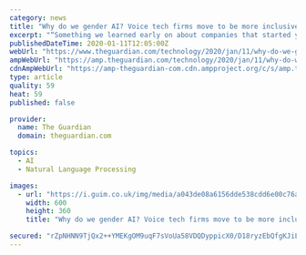 ```yaml
---
category: news
title: "Why do we gender AI? Voice tech firms move to be more inclusive"
excerpt: "“Something we learned early on about companies that started years ago with voice recognition is that they often took datasets that came from public radio,” said Katharina Borchert, Mozilla’s ..."
publishedDateTime: 2020-01-11T12:05:00Z
webUrl: "https://www.theguardian.com/technology/2020/jan/11/why-do-we-gender-ai-voice-tech-firms-move-to-be-more-inclusive"
ampWebUrl: "https://amp.theguardian.com/technology/2020/jan/11/why-do-we-gender-ai-voice-tech-firms-move-to-be-more-inclusive"
cdnAmpWebUrl: "https://amp-theguardian-com.cdn.ampproject.org/c/s/amp.theguardian.com/technology/2020/jan/11/why-do-we-gender-ai-voice-tech-firms-move-to-be-more-inclusive"
type: article
quality: 59
heat: 59
published: false

provider:
  name: The Guardian
  domain: theguardian.com

topics:
  - AI
  - Natural Language Processing

images:
  - url: "https://i.guim.co.uk/img/media/a043de08a6156dde538cdd6e00c76affe13506ac/0_0_4592_2755/master/4592.jpg?width=300&quality=45&auto=format&fit=max&dpr=2&s=e12d283271be38872477804f61878cff"
    width: 600
    height: 360
    title: "Why do we gender AI? Voice tech firms move to be more inclusive"

secured: "rZpNHNN9TjQx2++YMEKgOM9uqF7sVoUa58VDQDyppicX0/D18ryzEbQfgKJiLY/400jy0/cHGvV5nWO1+2lHetr2qtU0r/gy7dMdm37vqZTSvk8ufrrF6HrHJTLr1kVpgl5Y2+RQS5q9FxE4FGNgXj1MDyKTHpcW8Bd4iKQXFvWl3nYYiKGCdg4w1xOxGxA7FklKwPRvHif+UmngV3/PYimGJlSBuUokABzek+m/N7L04t4KEHZ/2NDkyNaX1MFgUmuRMQ9LEpY5vZeA+pD8r0QxenlIeKXkkcTaHohYCpbYxaJWSmxCEaMDiDICTmJ0;5M+5g6Gg8PtcI7AfKaJgwg=="
---
```



